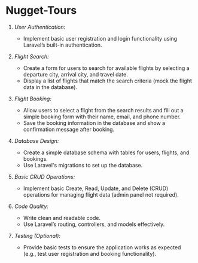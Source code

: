 # Nugget-Tours
1. *User Authentication:*
   - Implement basic user registration and login functionality using Laravel’s built-in authentication.

2. *Flight Search:*
   - Create a form for users to search for available flights by selecting a departure city, arrival city, and travel date.
   - Display a list of flights that match the search criteria (mock the flight data in the database).

3. *Flight Booking:*
   - Allow users to select a flight from the search results and fill out a simple booking form with their name, email, and phone number.
   - Save the booking information in the database and show a confirmation message after booking.

4. *Database Design:*
   - Create a simple database schema with tables for users, flights, and bookings.
   - Use Laravel's migrations to set up the database.

5. *Basic CRUD Operations:*
   - Implement basic Create, Read, Update, and Delete (CRUD) operations for managing flight data (admin panel not required).

6. *Code Quality:*
   - Write clean and readable code.
   - Use Laravel’s routing, controllers, and models effectively.

7. *Testing (Optional):*
   - Provide basic tests to ensure the application works as expected (e.g., test user registration and booking functionality).
